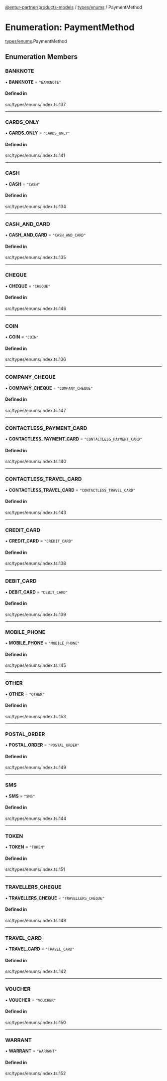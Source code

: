 [@entur-partner/products-models](../README.md) / [types/enums](../modules/types_enums.md) / PaymentMethod

# Enumeration: PaymentMethod

[types/enums](../modules/types_enums.md).PaymentMethod

## Enumeration Members

### BANKNOTE

• **BANKNOTE** = ``"BANKNOTE"``

#### Defined in

src/types/enums/index.ts:137

___

### CARDS\_ONLY

• **CARDS\_ONLY** = ``"CARDS_ONLY"``

#### Defined in

src/types/enums/index.ts:141

___

### CASH

• **CASH** = ``"CASH"``

#### Defined in

src/types/enums/index.ts:134

___

### CASH\_AND\_CARD

• **CASH\_AND\_CARD** = ``"CASH_AND_CARD"``

#### Defined in

src/types/enums/index.ts:135

___

### CHEQUE

• **CHEQUE** = ``"CHEQUE"``

#### Defined in

src/types/enums/index.ts:146

___

### COIN

• **COIN** = ``"COIN"``

#### Defined in

src/types/enums/index.ts:136

___

### COMPANY\_CHEQUE

• **COMPANY\_CHEQUE** = ``"COMPANY_CHEQUE"``

#### Defined in

src/types/enums/index.ts:147

___

### CONTACTLESS\_PAYMENT\_CARD

• **CONTACTLESS\_PAYMENT\_CARD** = ``"CONTACTLESS_PAYMENT_CARD"``

#### Defined in

src/types/enums/index.ts:140

___

### CONTACTLESS\_TRAVEL\_CARD

• **CONTACTLESS\_TRAVEL\_CARD** = ``"CONTACTLESS_TRAVEL_CARD"``

#### Defined in

src/types/enums/index.ts:143

___

### CREDIT\_CARD

• **CREDIT\_CARD** = ``"CREDIT_CARD"``

#### Defined in

src/types/enums/index.ts:138

___

### DEBIT\_CARD

• **DEBIT\_CARD** = ``"DEBIT_CARD"``

#### Defined in

src/types/enums/index.ts:139

___

### MOBILE\_PHONE

• **MOBILE\_PHONE** = ``"MOBILE_PHONE"``

#### Defined in

src/types/enums/index.ts:145

___

### OTHER

• **OTHER** = ``"OTHER"``

#### Defined in

src/types/enums/index.ts:153

___

### POSTAL\_ORDER

• **POSTAL\_ORDER** = ``"POSTAL_ORDER"``

#### Defined in

src/types/enums/index.ts:149

___

### SMS

• **SMS** = ``"SMS"``

#### Defined in

src/types/enums/index.ts:144

___

### TOKEN

• **TOKEN** = ``"TOKEN"``

#### Defined in

src/types/enums/index.ts:151

___

### TRAVELLERS\_CHEQUE

• **TRAVELLERS\_CHEQUE** = ``"TRAVELLERS_CHEQUE"``

#### Defined in

src/types/enums/index.ts:148

___

### TRAVEL\_CARD

• **TRAVEL\_CARD** = ``"TRAVEL_CARD"``

#### Defined in

src/types/enums/index.ts:142

___

### VOUCHER

• **VOUCHER** = ``"VOUCHER"``

#### Defined in

src/types/enums/index.ts:150

___

### WARRANT

• **WARRANT** = ``"WARRANT"``

#### Defined in

src/types/enums/index.ts:152
